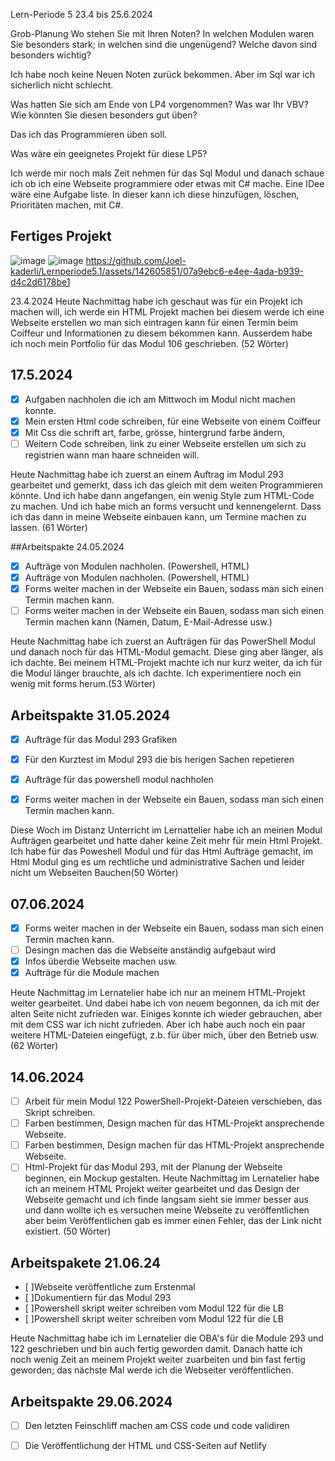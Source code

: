 
Lern-Periode 5
23.4 bis 25.6.2024

Grob-Planung
Wo stehen Sie mit Ihren Noten? In welchen Modulen waren Sie besonders stark; in welchen sind die ungenügend? Welche davon sind besonders wichtig?

Ich habe noch keine Neuen Noten zurück bekommen. Aber im Sql war ich sicherlich nicht schlecht. 

Was hatten Sie sich am Ende von LP4 vorgenommen? Was war Ihr VBV? Wie könnten Sie diesen besonders gut üben?

Das ich das Programmieren üben soll.

Was wäre ein geeignetes Projekt für diese LP5?

Ich werde mir noch mals Zeit nehmen für das Sql Modul und danach schaue ich ob ich eine Webseite programmiere oder etwas mit C# mache. Eine IDee wäre eine Aufgabe liste. In dieser kann ich diese hinzufügen, löschen, Prioritäten machen, mit C#. 
## Fertiges Projekt 

![image](https://github.com/Joel-kaderli/Lernperiode5.1/assets/142605851/3dffb6d6-cb5f-486c-b000-5de6f969cebb)
![image](https://github.com/Joel-kaderli/Lernperiode5.1/assets/142605851/9cd93e13-51b8-46bc-b5ad-db4187049c35)
https://github.com/Joel-kaderli/Lernperiode5.1/assets/142605851/07a9ebc6-e4ee-4ada-b939-d4c2d6178be1




23.4.2024
Heute Nachmittag habe ich geschaut was für ein Projekt ich machen will, ich werde ein HTML Projekt machen bei diesem werde ich eine Webseite erstellen wo man sich eintragen kann für einen Termin beim Coiffeur und Informationen zu diesem bekommen kann. Ausserdem habe ich noch mein Portfolio für das Modul 106 geschrieben. (52 Wörter)

## 17.5.2024
- [x] Aufgaben nachholen die ich am Mittwoch im Modul nicht machen konnte.
- [x] Mein ersten Html code schreiben, für eine Webseite von einem Coiffeur
- [x] Mit Css die schrift art, farbe, grösse, hintergrund farbe ändern,
- [ ] Weitern Code schreiben, link zu einer Webseite erstellen um sich zu registrien wann man haare schneiden will.

Heute Nachmittag habe ich zuerst an einem Auftrag im Modul 293 gearbeitet und gemerkt, dass ich das gleich mit dem weiten Programmieren könnte. Und ich habe dann angefangen, ein wenig Style zum HTML-Code zu machen. Und ich habe mich an forms versucht und kennengelernt. Dass ich das dann in meine Webseite einbauen kann, um Termine machen zu lassen. (61 Wörter)

##Arbeitspakte 24.05.2024

- [x] Aufträge von Modulen nachholen. (Powershell, HTML)
- [x] Aufträge von Modulen nachholen. (Powershell, HTML)
- [x] Forms weiter machen in der Webseite ein Bauen, sodass man sich einen Termin machen kann.
- [ ] Forms weiter machen in der Webseite ein Bauen, sodass man sich einen Termin machen kann (Namen, Datum, E-Mail-Adresse usw.)

Heute Nachmittag habe ich zuerst an Aufträgen für das PowerShell Modul und danach noch für das HTML-Modul gemacht. Diese ging aber länger, als ich dachte. Bei meinem HTML-Projekt machte ich nur kurz weiter, da ich für die Modul länger brauchte, als ich dachte. Ich experimentiere noch ein wenig mit forms herum.(53 Wörter)

## Arbeitspakte 31.05.2024
- [x] Aufträge für das Modul 293 Grafiken
- [x] Für den Kurztest im Modul 293 die bis herigen Sachen repetieren
- [x] Aufträge für das powershell modul nachholen
- [x]  Forms weiter machen in der Webseite ein Bauen, sodass man sich einen Termin machen kann.


Diese Woch im Distanz Unterricht im Lernattelier habe ich an meinen Modul Aufträgen gearbeitet und hatte daher keine Zeit mehr für mein Html Projekt. Ich habe für das Poweshell Modul und für das Html Aufträge gemacht, im Html Modul ging es um rechtliche und administrative Sachen und leider nicht um Webseiten Bauchen(50 Wörter)

## 07.06.2024
-	[x]  Forms weiter machen in der Webseite ein Bauen, sodass man sich einen Termin machen kann.
-	[ ]  Desingn machen das die Webseite anständig aufgebaut wird
-	[x]  Infos überdie Webseite machen usw.
-	[x]  Aufträge für die Module machen

Heute Nachmittag im Lernatelier habe ich nur an meinem HTML-Projekt weiter gearbeitet. Und dabei habe ich von neuem begonnen, da ich mit der alten Seite nicht zufrieden war. Einiges konnte ich wieder gebrauchen, aber mit dem CSS war ich nicht zufrieden. Aber ich habe auch noch ein paar weitere HTML-Dateien eingefügt, z.b. für über mich, über den Betrieb usw. (62 Wörter)

## 14.06.2024
- [ ] Arbeit für mein Modul 122 PowerShell-Projekt-Dateien verschieben, das Skript schreiben. 
- [ ] Farben bestimmen, Design machen für das HTML-Projekt ansprechende Webseite.
- [ ] Farben bestimmen, Design machen für das HTML-Projekt ansprechende Webseite.
- [ ] Html-Projekt für das Modul 293, mit der Planung der Webseite beginnen, ein Mockup gestalten.
Heute Nachmittag im Lernatelier habe ich an meinem HTML Projekt weiter gearbeitet und das Design der Webseite gemacht und ich finde langsam sieht sie immer besser aus und dann wollte ich es versuchen meine Webseite zu veröffentlichen aber beim Veröffentlichen gab es immer einen Fehler, das der Link nicht existiert. (50 Wörter)

## Arbeitspakete 21.06.24

- [ ]Webseite veröffentliche zum Erstenmal 
- [ ]Dokumentiern für das Modul 293
- [ ]Powershell skript weiter schreiben vom Modul 122 für die LB
- [ ]Powershell skript weiter schreiben vom Modul 122 für die LB

Heute Nachmittag habe ich im Lernatelier die OBA's für die Module 293 und 122 geschrieben und bin auch fertig geworden damit. Danach hatte ich noch wenig Zeit an meinem Projekt weiter zuarbeiten und bin fast fertig geworden; das nächste Mal werde ich die Webseiter veröffentlichen.

## Arbeitspakte 29.06.2024
- [ ] Den letzten Feinschliff machen am CSS code und code validiren 
- [ ] Die Veröffentlichung der HTML und CSS-Seiten auf Netlify

